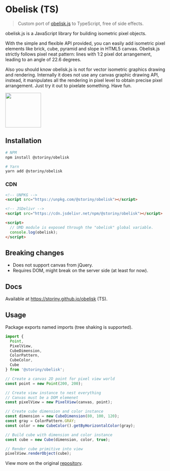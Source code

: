 # Obelisk (TS)

> Custom port of [obelisk.js](https://github.com/nosir/obelisk.js) to TypeScript, free of side effects.

obelisk.js is a JavaScript library for building isometric pixel objects.

With the simple and flexible API provided, you can easily add isometric pixel elements like brick, cube, pyramid and slope in HTML5 canvas. Obelisk.js strictly follows pixel neat pattern: lines with 1:2 pixel dot arrangement, leading to an angle of 22.6 degrees.

Also you should know obelisk.js is not for vector isometric graphics drawing and rendering. Internally it does not use any canvas graphic drawing API, instead, it manipulates all the rendering in pixel level to obtain precise pixel arrangement. Just try it out to pixelate something. Have fun.

<img width="112" height="109" src="http://nosir.github.io/obelisk.js/images/logo.png"/>

## Installation

```sh
# NPM
npm install @storiny/obelisk

# Yarn
yarn add @storiny/obelisk
```

### CDN

```html
<!-- UNPKG -->
<script src="https://unpkg.com/@storiny/obelisk"></script>

<!-- JSDelivr -->
<script src="https://cdn.jsdelivr.net/npm/@storiny/obelisk"></script>

<script>
  // UMD module is exposed through the "obelisk" global variable.
  console.log(obelisk);
</script>
```

## Breaking changes

- Does not support canvas from jQuery.
- Requires DOM, might break on the server side (at least for now).

## Docs

Available at https://storiny.github.io/obelisk (TS).

## Usage

Package exports named imports (tree shaking is supported).

```ts
import {
  Point,
  PixelView,
  CubeDimension,
  ColorPattern,
  CubeColor,
  Cube
} from '@storiny/obelisk';

// Create a canvas 2D point for pixel view world
const point = new Point(200, 200);

// Create view instance to nest everything
// Canvas must be a DOM elemenet
const pixelView = new PixelView(canvas, point);

// Create cube dimension and color instance
const dimension = new CubeDimension(80, 100, 120);
const gray = ColorPattern.GRAY;
const color = new CubeColor().getByHorizontalColor(gray);

// Build cube with dimension and color instance
const cube = new Cube(dimension, color, true);

// Render cube primitive into view
pixelView.renderObject(cube);
```

View more on the original [repository](https://github.com/nosir/obelisk.js).
